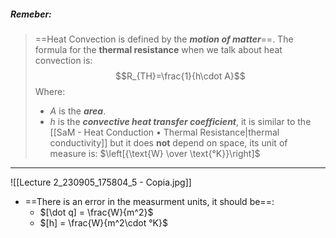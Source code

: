 ##### ***Remeber***:

> ==Heat Convection is defined by the ***motion of matter***==.
> The formula for the **thermal resistance** when we talk about heat convection is:$$R_{TH}=\frac{1}{h\cdot A}$$Where:
> - $A$ is the ***area***.
> - $h$ is the ***convective heat transfer coefficient***, it is similar to the [[SaM - Heat Conduction • Thermal Resistance|thermal conductivity]] but it does **not** depend on space, its unit of measure is: $\left[{\text{W} \over \text{°K}}\right]$

---

![[Lecture 2_230905_175804_5 - Copia.jpg]]
- ==There is an error in the measurment units, it should be==:
	- $[\dot q] = \frac{W}{m^2}$
	- $[h] = \frac{W}{m^2\cdot °K}$
